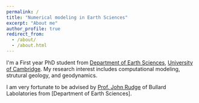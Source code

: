 ```yaml
---
permalink: /
title: "Numerical modeling in Earth Sciences"
excerpt: "About me"
author_profile: true
redirect_from: 
  - /about/
  - /about.html
---
```


I'm a First year PhD student from [Department of Earth Sciences](https://www.esc.cam.ac.uk/), [University of Cambridge](https://www.cam.ac.uk/). My research interest includes computational modeling, strutural geology, and geodynamics.

I am very fortunate to be advised by [Prof. John Rudge](https://www.esc.cam.ac.uk/directory/john-rudge) of Bullard Labolatories from [Department of Earth Sciences].
